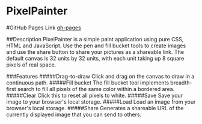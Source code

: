 PixelPainter
============
#GitHub Pages Link
[gh-pages](https://spacetoastcoasttocoast.github.io/PixelPainter/)

##Description
PixelPainter is a simple paint application using pure CSS, HTML and JavaScript. Use the pen and fill bucket tools to create images and use the share button to share your pictures as a shareable link. The default canvas is 32 units by 32 units, with each unit taking up 8 square pixels of real space.

###Features
#####Drag-to-draw
Click and drag on the canvas to draw in a continuous path.
#####Fill bucket
The fill bucket tool implements breadth-first search to fill all pixels of the same color within a bordered area.
#####Clear
Click this to reset all pixels to white.
#####Save
Save your image to your browser's local storage.
#####Load
Load an image from your browser's local storage.
#####Share
Generates a shareable URL of the currently displayed image that you can send to others.